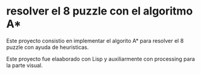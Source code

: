 # resolver el 8 puzzle con el algoritmo A*

Este proyecto consistio en implementar el algorito A* para resolver el 8 puzzle con ayuda de heuristicas.

Este proyecto fue elaaborado con Lisp y auxiliarmente con processing para la parte visual.
